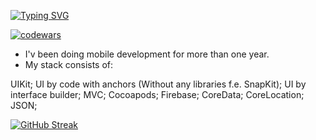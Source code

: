 [![Typing SVG](https://readme-typing-svg.herokuapp.com?font=Fira+Code&weight=700&size=35&duration=3000&pause=1000&color=6B7638&background=342CFF05&vCenter=true&width=900&lines=Hi+there.+I'm+Ruslan+and+I'm+iOS+developer)](https://git.io/typing-svg)

[![codewars](https://www.codewars.com/users/r-baranovskiy/badges/small)](https://www.codewars.com/users/r-baranovskiy) 


- I'v been doing mobile development for more than one year.
- My stack consists of:

UIKit;
UI by code with anchors (Without any libraries f.e. SnapKit);
UI by interface builder;
MVC;
Cocoapods;
Firebase;
CoreData;
CoreLocation;
JSON;


[![GitHub Streak](https://streak-stats.demolab.com?user=r-baranovskiy&theme=icegray&hide_border=true&date_format=M%20j%5B%2C%20Y%5D)](https://git.io/streak-stats)


